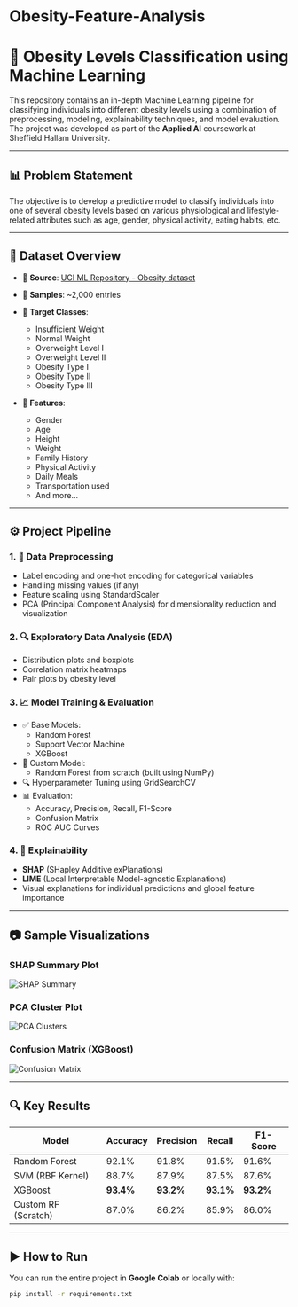 # Obesity-Feature-Analysis
# 🧠 Obesity Levels Classification using Machine Learning

This repository contains an in-depth Machine Learning pipeline for classifying individuals into different obesity levels using a combination of preprocessing, modeling, explainability techniques, and model evaluation. The project was developed as part of the **Applied AI** coursework at Sheffield Hallam University.

---

## 📊 Problem Statement

The objective is to develop a predictive model to classify individuals into one of several obesity levels based on various physiological and lifestyle-related attributes such as age, gender, physical activity, eating habits, etc.

---

## 📁 Dataset Overview

- 📌 **Source**: [UCI ML Repository - Obesity dataset](https://www.kaggle.com/datasets/sagesse123/obesity-dataset)
- 👥 **Samples**: ~2,000 entries
- 🔣 **Target Classes**:
  - Insufficient Weight
  - Normal Weight
  - Overweight Level I
  - Overweight Level II
  - Obesity Type I
  - Obesity Type II
  - Obesity Type III

- 🧾 **Features**:
  - Gender
  - Age
  - Height
  - Weight
  - Family History
  - Physical Activity
  - Daily Meals
  - Transportation used
  - And more...

---

## ⚙️ Project Pipeline

### 1. 🧼 Data Preprocessing
- Label encoding and one-hot encoding for categorical variables
- Handling missing values (if any)
- Feature scaling using StandardScaler
- PCA (Principal Component Analysis) for dimensionality reduction and visualization

### 2. 🔍 Exploratory Data Analysis (EDA)
- Distribution plots and boxplots
- Correlation matrix heatmaps
- Pair plots by obesity level

### 3. 📈 Model Training & Evaluation
- ✅ Base Models:
  - Random Forest
  - Support Vector Machine
  - XGBoost
- 🔨 Custom Model:
  - Random Forest from scratch (built using NumPy)
- 🔍 Hyperparameter Tuning using GridSearchCV
- 📊 Evaluation:
  - Accuracy, Precision, Recall, F1-Score
  - Confusion Matrix
  - ROC AUC Curves

### 4. 🧠 Explainability
- **SHAP** (SHapley Additive exPlanations)
- **LIME** (Local Interpretable Model-agnostic Explanations)
- Visual explanations for individual predictions and global feature importance

---

## 📷 Sample Visualizations

### SHAP Summary Plot
![SHAP Summary](figures/shap_summary.png)

### PCA Cluster Plot
![PCA Clusters](figures/pca_clusters.png)

### Confusion Matrix (XGBoost)
![Confusion Matrix](figures/xgboost_confusion_matrix.png)

---

## 🔍 Key Results

| Model               | Accuracy | Precision | Recall | F1-Score |
|--------------------|----------|-----------|--------|----------|
| Random Forest       | 92.1%    | 91.8%     | 91.5%  | 91.6%    |
| SVM (RBF Kernel)    | 88.7%    | 87.9%     | 87.5%  | 87.6%    |
| XGBoost             | **93.4%**| **93.2%** | **93.1%**| **93.2%**|
| Custom RF (Scratch) | 87.0%    | 86.2%     | 85.9%  | 86.0%    |

---

## ▶️ How to Run

You can run the entire project in **Google Colab** or locally with:

```bash
pip install -r requirements.txt
